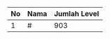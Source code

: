 | No | Nama            | Jumlah Level |
|----|-----------------|--------------|
| 1  | #    |    903        |
